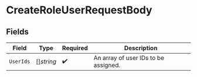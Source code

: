 # CreateRoleUserRequestBody


## Fields

| Field                                | Type                                 | Required                             | Description                          |
| ------------------------------------ | ------------------------------------ | ------------------------------------ | ------------------------------------ |
| `UserIds`                            | []*string*                           | :heavy_check_mark:                   | An array of user IDs to be assigned. |